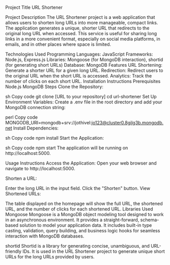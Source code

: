 Project Title
URL Shortener

Project Description
The URL Shortener project is a web application that allows users to shorten long URLs into more manageable, compact links. The application generates a unique, shorter URL that redirects to the original long URL when accessed. This service is useful for sharing long links in a more convenient format, especially on social media platforms, in emails, and in other places where space is limited.

Technologies Used
Programming Languages: JavaScript
Frameworks: Node.js, Express.js
Libraries: Mongoose (for MongoDB interaction), shortid (for generating short URLs)
Database: MongoDB
Features
URL Shortening: Generate a shorter URL for a given long URL.
Redirection: Redirect users to the original URL when the short URL is accessed.
Analytics: Track the number of clicks on each short URL.
Installation Instructions
Prerequisites
Node.js
MongoDB
Steps
Clone the Repository:

sh
Copy code
git clone [URL to your repository]
cd url-shortener
Set Up Environment Variables:
Create a .env file in the root directory and add your MongoDB connection string:

perl
Copy code
MONGODB_URI=mongodb+srv://jothivel:jo123@cluster0.8gilg3b.mongodb.net
Install Dependencies:

sh
Copy code
npm install
Start the Application:

sh
Copy code
npm start
The application will be running on http://localhost:5000.

Usage Instructions
Access the Application:
Open your web browser and navigate to http://localhost:5000.

Shorten a URL:

Enter the long URL in the input field.
Click the "Shorten" button.
View Shortened URLs:

The table displayed on the homepage will show the full URL, the shortened URL, and the number of clicks for each shortened URL.
Libraries Used
Mongoose
Mongoose is a MongoDB object modeling tool designed to work in an asynchronous environment. It provides a straight-forward, schema-based solution to model your application data. It includes built-in type casting, validation, query building, and business logic hooks for seamless interaction with MongoDB databases.

shortid
Shortid is a library for generating concise, unambiguous, and URL-friendly IDs. It is used in the URL Shortener project to generate unique short URLs for the long URLs provided by users.
